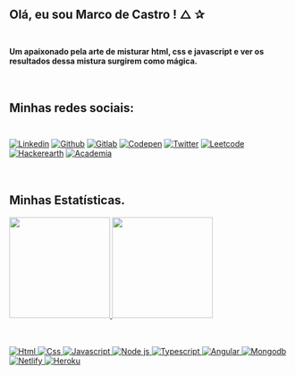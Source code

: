 ##  Olá, eu sou Marco de Castro !   &#x25b3;  &#x2730; <br> <br>
#### Um apaixonado pela arte de misturar html, css e javascript e ver os resultados dessa mistura surgirem como mágica.  <br> <br> <br>

## Minhas redes sociais:  <br> <br>

[![Linkedin]( https://img.shields.io/badge/LinkedIn-0077B5?style=for-the-badge&logo=linkedin&logoColor=white)](https://www.linkedin.com/in/marco-de-castro/)  [![Github](https://img.shields.io/badge/GitHub-100000?style=for-the-badge&logo=github&logoColor=white)](https://github.com/marcodecastro)  [![Gitlab](https://img.shields.io/badge/GitLab-0077B5?style=for-the-badge&logo=gitlab&logoColor=white)](https://gitlab.com/marcodecastro)  [![Codepen](https://img.shields.io/badge/Codepen-000000?style=for-the-badge&logo=codepen&logoColor=white)](https://codepen.io/marcodecastro)  [![Twitter](https://img.shields.io/badge/Twitter-0077B5?style=for-the-badge&logo=twitter&logoColor=white)](https://twitter.com/marcodecastro)  [![Leetcode](https://img.shields.io/badge/-LeetCode-FFA116?style=for-the-badge&logo=LeetCode&logoColor=black)](https://leetcode.com/marcodecastro/)  [![Hackerearth](https://img.shields.io/badge/HackerEarth-%232C3454.svg?&style=for-the-badge&logo=HackerEarth&logoColor=Blue)](https://www.hackerearth.com/@marco173)  [![Academia](https://img.shields.io/badge/Academia-fff?style=for-the-badge&logo=academia&logoColor=black)](https://independent.academia.edu/MarcoCastro208)  <br> <br> <br>

##  Minhas Estatísticas.  
<div>
<a href="https://github.com/marcodecastro">
<img height="180em" src="https://github-readme-stats.vercel.app/api?username=marcodecastro&show_icons=true&theme=dark&include_all_commits=true&count_private=true" />
<img height="180em" src="https://github-readme-stats.vercel.app/api/top-langs/?username=marcodecastro&layout=compact&langs_count=16&theme=dark" />
</div> <br> <br>


![Html](https://img.shields.io/badge/HTML5-E34F26?style=for-the-badge&logo=html5&logoColor=white) ![Css](https://img.shields.io/badge/CSS3-1572B6?style=for-the-badge&logo=css3&logoColor=white) ![Javascript](https://img.shields.io/badge/JavaScript-F7DF1E?style=for-the-badge&logo=javascript&logoColor=black) ![Node js](https://img.shields.io/badge/Node.js-43853D?style=for-the-badge&logo=node.js&logoColor=white) ![Typescript](https://img.shields.io/badge/TypeScript-007ACC?style=for-the-badge&logo=typescript&logoColor=white) ![Angular](https://img.shields.io/badge/Angular-DD0031?style=for-the-badge&logo=angular&logoColor=white) ![Mongodb](https://img.shields.io/badge/MongoDB-4EA94B?style=for-the-badge&logo=mongodb&logoColor=white) ![Netlify](https://img.shields.io/badge/Netlify-00C7B7?style=for-the-badge&logo=netlify&logoColor=white) ![Heroku](https://img.shields.io/badge/Heroku-00C7B7?style=for-the-badge&logo=heroku&logoColor=white)



